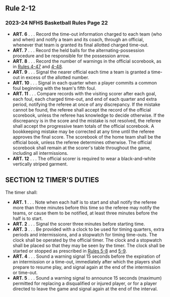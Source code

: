 <!-- Section: Rule 2-12 -->
## Rule 2-12

### 2023-24 NFHS Basketball Rules Page 22

- **ART. 6** . . . Record the time-out information charged to each team (who and when) and notify a team and its coach, through an official, whenever that team is granted its final allotted charged time-out.
- **ART. 7** . . . Record the held balls for the alternating-possession procedure and be responsible for the possession arrow.
- **ART. 8** . . . Record the number of warnings in the official scorebook, as in [Rules 4-47](#rule-4-47) and [4-48](#rule-4-48).
- **ART. 9** . . . Signal the nearer official each time a team is granted a time-out in excess of the allotted number.
- **ART. 10** . . . Signal in each quarter when a player commits a common foul beginning with the team's fifth foul.
- **ART. 11** . . . Compare records with the visiting scorer after each goal, each foul, each charged time-out, and end of each quarter and extra period, notifying the referee at once of any discrepancy. If the mistake cannot be found, the referee shall accept the record of the official scorebook, unless the referee has knowledge to decide otherwise. If the discrepancy is in the score and the mistake is not resolved, the referee shall accept the progressive team totals of the official scorebook. A bookkeeping mistake may be corrected at any time until the referee approves the final score. The scorebook of the home team shall be the official book, unless the referee determines otherwise. The official scorebook shall remain at the scorer's table throughout the game, including all intermissions.
- **ART. 12** . . . The official scorer is required to wear a black-and-white vertically striped garment.

<!-- Section: Timer's Duties -->
## SECTION 12 TIMER'S DUTIES

The timer shall:

- **ART. 1** . . . Note when each half is to start and shall notify the referee more than three minutes before this time so the referee may notify the teams, or cause them to be notified, at least three minutes before the half is to start.
- **ART. 2** . . . Signal the scorer three minutes before starting time.
- **ART. 3** . . . Be provided with a clock to be used for timing quarters, extra periods and intermissions, and a stopwatch for timing time-outs. The clock shall be operated by the official timer. The clock and a stopwatch shall be placed so that they may be seen by the timer. The clock shall be started or stopped as prescribed in [Rules 5-8](#rule-5-8) and [5-9](#rule-5-9).
- **ART. 4** . . . Sound a warning signal 15 seconds before the expiration of an intermission or a time-out, immediately after which the players shall prepare to resume play, and signal again at the end of the intermission or time-out.
- **ART. 5** . . . Sound a warning signal to announce 15 seconds (maximum) permitted for replacing a disqualified or injured player, or for a player directed to leave the game and signal again at the end of the interval.